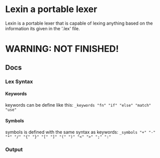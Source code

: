 # Lexin a portable lexer

Lexin is a portable lexer that is capable of lexing anything based on the information its given in the '.lex' file.

# WARNING: NOT FINISHED!


## Docs

### Lex Syntax

#### Keywords
keywords can be define like this:
`
_keywords "fn" "if" "else" "match" "use"
`

#### Symbols
symbols is defined with the same syntax as keywords:
`
_symbols "+" "-" "*" "/" "{" "}" "[" "]" "(" ")" "<" ">" ";" ":"
`

### Output


